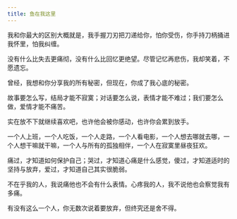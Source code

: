 ```yaml
---
title: 鱼在我这里
---
```

我和你最大的区别大概就是，我手握刀刃把刀递给你，怕你受伤，你手持刀柄捅进我怀里，怕我纠缠。

<!--more-->

 没有什么比失去更痛彻，没有什么比回忆更绝望。尽管记忆再悲伤，我却笑着，不愿遗忘。

曾经，我想和你分享我的所有秘密，但现在，你成了我心底的秘密。

故事要怎么写，结局才能不寂寞；对话要怎么说，表情才能不难过；我们要怎么做，爱情才能不痛苦。

实在放不下就继续喜欢吧，也许他会被你感动，也许你会累到放手。

 一个人上班，一个人吃饭，一个人走路，一个人看电影，一个人想去哪就去哪，一个人想干嘛就干嘛，一个人与所有的孤独相伴，一个人在寂寞里昼夜狂欢。

痛过，才知道如何保护自己；哭过，才知道心痛是什么感觉，傻过，才知道适时的坚持与放弃，爱过，才知道自己其实很脆弱。

不在乎我的人，我说痛他也不会有什么表情。心疼我的人，我不说他也会察觉我有多痛。

有没有这么一个人，你无数次说着要放弃，但终究还是舍不得。